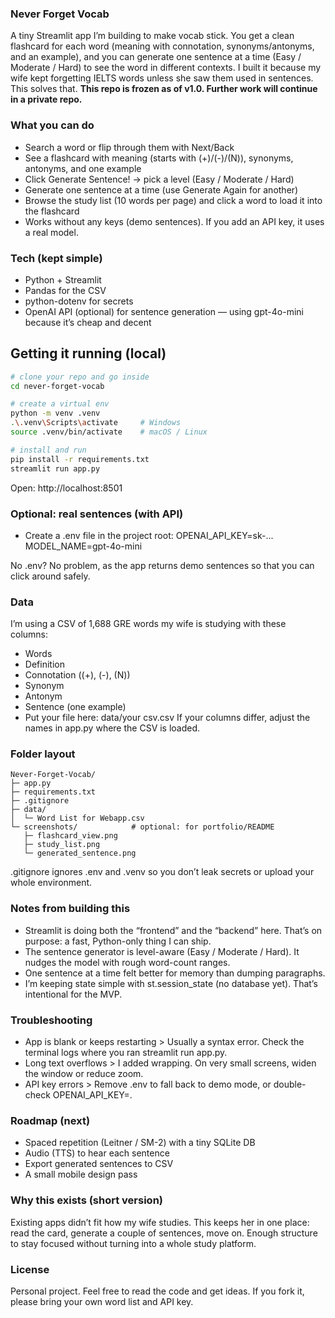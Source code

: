 ### Never Forget Vocab
A tiny Streamlit app I’m building to make vocab stick. You get a clean flashcard for each word (meaning with connotation, synonyms/antonyms, and an example), and you can generate one sentence at a time (Easy / Moderate / Hard) to see the word in different contexts.
I built it because my wife kept forgetting IELTS words unless she saw them used in sentences. This solves that.
**This repo is frozen as of v1.0. Further work will continue in a private repo.**

### What you can do
- Search a word or flip through them with Next/Back
- See a flashcard with meaning (starts with (+)/(-)/(N)), synonyms, antonyms, and one example
- Click Generate Sentence! → pick a level (Easy / Moderate / Hard)
- Generate one sentence at a time (use Generate Again for another)
- Browse the study list (10 words per page) and click a word to load it into the flashcard
- Works without any keys (demo sentences). If you add an API key, it uses a real model.

### Tech (kept simple)
- Python + Streamlit
- Pandas for the CSV
- python-dotenv for secrets
- OpenAI API (optional) for sentence generation — using gpt-4o-mini because it’s cheap and decent

## Getting it running (local)

```bash
# clone your repo and go inside
cd never-forget-vocab

# create a virtual env
python -m venv .venv
.\.venv\Scripts\activate     # Windows
source .venv/bin/activate    # macOS / Linux

# install and run
pip install -r requirements.txt
streamlit run app.py
```
Open: http://localhost:8501

### Optional: real sentences (with API)
- Create a .env file in the project root:
OPENAI_API_KEY=sk-...
MODEL_NAME=gpt-4o-mini

No .env? No problem, as the app returns demo sentences so that you can click around safely.

### Data
I’m using a CSV of 1,688 GRE words my wife is studying with these columns:
- Words
- Definition
- Connotation ((+), (-), (N))
- Synonym
- Antonym
- Sentence (one example)
- Put your file here:
data/your csv.csv
If your columns differ, adjust the names in app.py where the CSV is loaded.

### Folder layout

```text
Never-Forget-Vocab/
├─ app.py
├─ requirements.txt
├─ .gitignore
├─ data/
│  └─ Word List for Webapp.csv
└─ screenshots/            # optional: for portfolio/README
   ├─ flashcard_view.png
   ├─ study_list.png
   └─ generated_sentence.png
```
.gitignore ignores .env and .venv so you don’t leak secrets or upload your whole environment. 

### Notes from building this
- Streamlit is doing both the “frontend” and the “backend” here. That’s on purpose: a fast, Python-only thing I can ship.
- The sentence generator is level-aware (Easy / Moderate / Hard). It nudges the model with rough word-count ranges.
- One sentence at a time felt better for memory than dumping paragraphs.
- I’m keeping state simple with st.session_state (no database yet). That’s intentional for the MVP.

### Troubleshooting
- App is blank or keeps restarting > Usually a syntax error. Check the terminal logs where you ran streamlit run app.py.
- Long text overflows > I added wrapping. On very small screens, widen the window or reduce zoom.
- API key errors > Remove .env to fall back to demo mode, or double-check OPENAI_API_KEY=.

### Roadmap (next)
- Spaced repetition (Leitner / SM-2) with a tiny SQLite DB
- Audio (TTS) to hear each sentence
- Export generated sentences to CSV
- A small mobile design pass

### Why this exists (short version)
Existing apps didn’t fit how my wife studies. This keeps her in one place: read the card, generate a couple of sentences, move on. Enough structure to stay focused without turning into a whole study platform.

### License
Personal project. Feel free to read the code and get ideas. If you fork it, please bring your own word list and API key.


